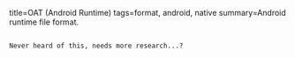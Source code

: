title=OAT (Android Runtime)
tags=format, android, native
summary=Android runtime file format.
~~~~~~

Never heard of this, needs more research...?
